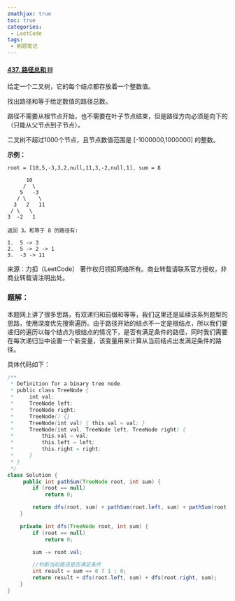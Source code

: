 ```yaml
---
zmathjax: true
toc: true
categories:
 - LeetCode
tags:
 - 刷题笔记
---
```


#### [437. 路径总和 III](https://leetcode-cn.com/problems/path-sum-iii/)

给定一个二叉树，它的每个结点都存放着一个整数值。

找出路径和等于给定数值的路径总数。

路径不需要从根节点开始，也不需要在叶子节点结束，但是路径方向必须是向下的（只能从父节点到子节点）。

二叉树不超过1000个节点，且节点数值范围是 [-1000000,1000000] 的整数。

<!--more-->

**示例：**

```
root = [10,5,-3,3,2,null,11,3,-2,null,1], sum = 8

      10
     /  \
    5   -3
   / \    \
  3   2   11
 / \   \
3  -2   1

返回 3。和等于 8 的路径有:

1.  5 -> 3
2.  5 -> 2 -> 1
3.  -3 -> 11
```

来源：力扣（LeetCode）
著作权归领扣网络所有。商业转载请联系官方授权，非商业转载请注明出处。

### 题解：

本题网上讲了很多思路，有双递归和前缀和等等，我们这里还是延续该系列题型的思路，使用深度优先搜索遍历。由于路径开始的结点不一定是根结点，所以我们要递归的遍历以每个结点为根结点的情况下，是否有满足条件的路径，同时我们需要在每次递归当中设置一个新变量，该变量用来计算从当前结点出发满足条件的路径。

具体代码如下：

```java
/**
 * Definition for a binary tree node.
 * public class TreeNode {
 *     int val;
 *     TreeNode left;
 *     TreeNode right;
 *     TreeNode() {}
 *     TreeNode(int val) { this.val = val; }
 *     TreeNode(int val, TreeNode left, TreeNode right) {
 *         this.val = val;
 *         this.left = left;
 *         this.right = right;
 *     }
 * }
 */
class Solution {
     public int pathSum(TreeNode root, int sum) {
        if (root == null)
            return 0;

        return dfs(root, sum) + pathSum(root.left, sum) + pathSum(root.right, sum);
    }

    private int dfs(TreeNode root, int sum) {
        if (root == null)
            return 0;

        sum -= root.val;

      	//判断当前路径是否满足条件
        int result = sum == 0 ? 1 : 0;
        return result + dfs(root.left, sum) + dfs(root.right, sum);
    }
}
```


